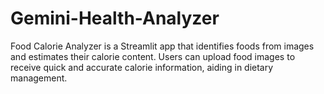 # Gemini-Health-Analyzer
Food Calorie Analyzer is a Streamlit app that identifies foods from images and estimates their calorie content. Users can upload food images to receive quick and accurate calorie information, aiding in dietary management.
